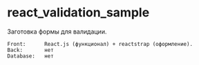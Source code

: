 # react_validation_sample

Заготовка формы для валидации.

    Front:      React.js (функционал) + reactstrap (оформление).
    Back:       нет
    Database:   нет